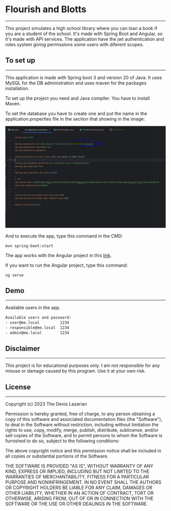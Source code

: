 # Flourish and  Blotts
***

This project simulates a high school library where you can loan a book if you are a student of the school. 
It's made with Spring Boot and Angular, so it's made with API services. The application have the jwt authentication
and roles system giving permissions some users with diferent scopes.

## To set up
***
This application is made with Spring boot 3 and version 20 of Java. It uses MySQL for the DB 
administration and uses maven for the packages installation. 

To set up the project you need and Java compiler. You have to install Maven.

To set the database you have to create one and put the name in the application.properties file
in the section that showing in the image:

![put the name on the database](src/main/resources/images/DBSettings.PNG)

And to execute the app, type this command in the CMD:

````
mvn spring-boot:start
````
The app works with the Angular project in this [link](https://github.com/DenisLazarian/Flourish_And_Blotts-FrontEnd).

If you want to run the Angular project, type this command:
````
ng serve
````

## Demo
***
Available users in the app.
```
Available users and password:
- user@me.local         1234
- responsible@me.local  1234
- admin@me.local        1234
```

## Disclaimer
***
This project is for educational purposes only. I am not responsible for any misuse or damage caused by this program. Use it at your own risk.

## License
***
Copyright (c) 2023 The Denis Lazarian

Permission is hereby granted, free of charge, to any person obtaining a copy
of this software and associated documentation files (the "Software"), to deal
in the Software without restriction, including without limitation the rights
to use, copy, modify, merge, publish, distribute, sublicense, and/or sell
copies of the Software, and to permit persons to whom the Software is
furnished to do so, subject to the following conditions:

The above copyright notice and this permission notice shall be included in
all copies or substantial portions of the Software.

THE SOFTWARE IS PROVIDED "AS IS", WITHOUT WARRANTY OF ANY KIND, EXPRESS OR
IMPLIED, INCLUDING BUT NOT LIMITED TO THE WARRANTIES OF MERCHANTABILITY,
FITNESS FOR A PARTICULAR PURPOSE AND NONINFRINGEMENT. IN NO EVENT SHALL THE
AUTHORS OR COPYRIGHT HOLDERS BE LIABLE FOR ANY CLAIM, DAMAGES OR OTHER
LIABILITY, WHETHER IN AN ACTION OF CONTRACT, TORT OR OTHERWISE, ARISING FROM,
OUT OF OR IN CONNECTION WITH THE SOFTWARE OR THE USE OR OTHER DEALINGS IN
THE SOFTWARE.